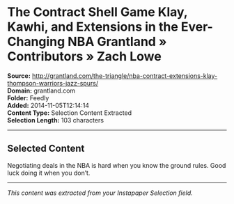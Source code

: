 # The Contract Shell Game Klay, Kawhi, and Extensions in the Ever-Changing NBA Grantland » Contributors » Zach Lowe

**Source:** http://grantland.com/the-triangle/nba-contract-extensions-klay-thompson-warriors-jazz-spurs/  
**Domain:** grantland.com  
**Folder:** Feedly  
**Added:** 2014-11-05T12:14:14  
**Content Type:** Selection Content Extracted  
**Selection Length:** 103 characters  


---

## Selected Content

Negotiating deals in the NBA is hard when you know the ground rules. Good luck doing it when you don’t.

---

*This content was extracted from your Instapaper Selection field.*